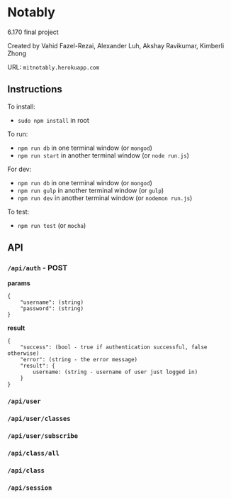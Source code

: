Notably
==================================
6.170 final project

Created by Vahid Fazel-Rezai, Alexander Luh, Akshay Ravikumar, Kimberli Zhong

URL: `mitnotably.herokuapp.com`

## Instructions

To install:
* `sudo npm install` in root

To run:
* `npm run db` in one terminal window (or `mongod`)
* `npm run start` in another terminal window  (or `node run.js`)

For dev:
* `npm run db` in one terminal window (or `mongod`)
* `npm run gulp` in another terminal window (or `gulp`)
* `npm run dev` in another terminal window (or `nodemon run.js`)

To test:
* `npm run test` (or `mocha`)

## API
### `/api/auth` - POST
**params**

    {
        "username": (string)
        "password": (string)
    }

**result**

    {
        "success": (bool - true if authentication successful, false otherwise)
        "error": (string - the error message)
        "result": {
            username: (string - username of user just logged in)
        }
    }

### `/api/user`
### `/api/user/classes`
### `/api/user/subscribe`
### `/api/class/all`
### `/api/class`
### `/api/session`